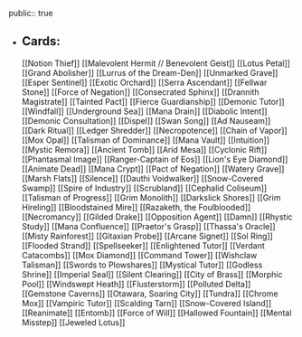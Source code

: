 public:: true
- ## Cards:
	[[Notion Thief]]
	[[Malevolent Hermit // Benevolent Geist]]
	[[Lotus Petal]]
	[[Grand Abolisher]]
	[[Lurrus of the Dream-Den]]
	[[Unmarked Grave]]
	[[Esper Sentinel]]
	[[Exotic Orchard]]
	[[Serra Ascendant]]
	[[Fellwar Stone]]
	[[Force of Negation]]
	[[Consecrated Sphinx]]
	[[Drannith Magistrate]]
	[[Tainted Pact]]
	[[Fierce Guardianship]]
	[[Demonic Tutor]]
	[[Windfall]]
	[[Underground Sea]]
	[[Mana Drain]]
	[[Diabolic Intent]]
	[[Demonic Consultation]]
	[[Dispel]]
	[[Swan Song]]
	[[Ad Nauseam]]
	[[Dark Ritual]]
	[[Ledger Shredder]]
	[[Necropotence]]
	[[Chain of Vapor]]
	[[Mox Opal]]
	[[Talisman of Dominance]]
	[[Mana Vault]]
	[[Intuition]]
	[[Mystic Remora]]
	[[Ancient Tomb]]
	[[Arid Mesa]]
	[[Cyclonic Rift]]
	[[Phantasmal Image]]
	[[Ranger-Captain of Eos]]
	[[Lion's Eye Diamond]]
	[[Animate Dead]]
	[[Mana Crypt]]
	[[Pact of Negation]]
	[[Watery Grave]]
	[[Marsh Flats]]
	[[Silence]]
	[[Dauthi Voidwalker]]
	[[Snow-Covered Swamp]]
	[[Spire of Industry]]
	[[Scrubland]]
	[[Cephalid Coliseum]]
	[[Talisman of Progress]]
	[[Grim Monolith]]
	[[Darkslick Shores]]
	[[Grim Hireling]]
	[[Bloodstained Mire]]
	[[Razaketh, the Foulblooded]]
	[[Necromancy]]
	[[Gilded Drake]]
	[[Opposition Agent]]
	[[Damn]]
	[[Rhystic Study]]
	[[Mana Confluence]]
	[[Praetor's Grasp]]
	[[Thassa's Oracle]]
	[[Misty Rainforest]]
	[[Gitaxian Probe]]
	[[Arcane Signet]]
	[[Sol Ring]]
	[[Flooded Strand]]
	[[Spellseeker]]
	[[Enlightened Tutor]]
	[[Verdant Catacombs]]
	[[Mox Diamond]]
	[[Command Tower]]
	[[Wishclaw Talisman]]
	[[Swords to Plowshares]]
	[[Mystical Tutor]]
	[[Godless Shrine]]
	[[Imperial Seal]]
	[[Silent Clearing]]
	[[City of Brass]]
	[[Morphic Pool]]
	[[Windswept Heath]]
	[[Flusterstorm]]
	[[Polluted Delta]]
	[[Gemstone Caverns]]
	[[Otawara, Soaring City]]
	[[Tundra]]
	[[Chrome Mox]]
	[[Vampiric Tutor]]
	[[Scalding Tarn]]
	[[Snow-Covered Island]]
	[[Reanimate]]
	[[Entomb]]
	[[Force of Will]]
	[[Hallowed Fountain]]
	[[Mental Misstep]]
	[[Jeweled Lotus]]
